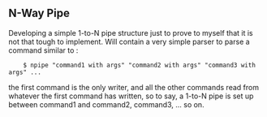  N-Way Pipe
------------

Developing a simple 1-to-N pipe structure just to prove to myself that it is not that tough to implement.
Will contain a very simple parser to parse a command similar to : 

        $ npipe "command1 with args" "command2 with args" "command3 with args" ...

the first command is the only writer, and all the other commands read from whatever the first command has written, so to say, a 1-to-N pipe is set up between command1 and command2, command3, ... so on.

 


